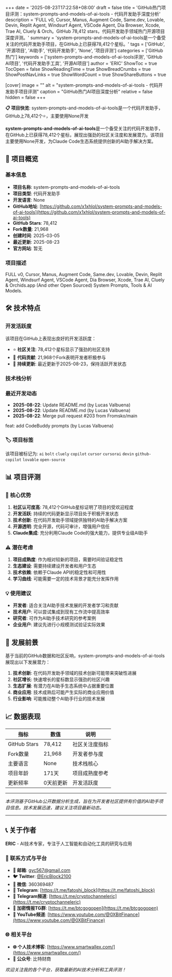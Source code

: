 +++
date = '2025-08-23T17:22:58+08:00'
draft = false
title = 'GitHub热门项目评测：system-prompts-and-models-of-ai-tools - 代码开发助手深度分析'
description = 'FULL v0, Cursor, Manus, Augment Code, Same.dev, Lovable, Devin, Replit Agent, Windsurf Agent, VSCode Agent, Dia Browser, Xcode, Trae AI, Cluely & Orch。GitHub 78,412 stars，代码开发助手领域热门开源项目深度评测。'
summary = 'system-prompts-and-models-of-ai-tools是一个备受关注的代码开发助手项目，在GitHub上已获得78,412个星标。'
tags = ['GitHub', '开源项目', 'AI助手', '代码开发助手', 'None', '项目评测']
categories = ['GitHub热门']
keywords = ['system-prompts-and-models-of-ai-tools评测', 'GitHub AI项目', '代码开发助手工具', '开源AI项目']
author = 'ERIC'
ShowToc = true
TocOpen = false
ShowReadingTime = true
ShowBreadCrumbs = true
ShowPostNavLinks = true
ShowWordCount = true
ShowShareButtons = true

[cover]
image = ""
alt = "system-prompts-and-models-of-ai-tools - 代码开发助手项目评测"
caption = "GitHub热门AI项目深度分析"
relative = false
hidden = false
+++

**📋 项目快览**: system-prompts-and-models-of-ai-tools是一个代码开发助手，GitHub上78,412个⭐，主要使用None开发

**system-prompts-and-models-of-ai-tools**是一个备受关注的代码开发助手，在GitHub上已获得78,412个星标，展现出强劲的社区关注度和发展潜力。该项目主要使用None开发，为Claude Code生态系统提供创新的AI助手解决方案。

## 🎯 项目概览

### 基本信息
- **项目名称**: system-prompts-and-models-of-ai-tools
- **项目类型**: 代码开发助手
- **开发语言**: None
- **GitHub地址**: [https://github.com/x1xhlol/system-prompts-and-models-of-ai-tools](https://github.com/x1xhlol/system-prompts-and-models-of-ai-tools)
- **GitHub Stars**: 78,412
- **Fork数量**: 21,968
- **创建时间**: 2025-03-05
- **最近更新**: 2025-08-23
- **官方网站**: 暂无

### 项目描述
FULL v0, Cursor, Manus, Augment Code, Same.dev, Lovable, Devin, Replit Agent, Windsurf Agent, VSCode Agent, Dia Browser, Xcode, Trae AI, Cluely & Orchids.app (And other Open Sourced) System Prompts, Tools & AI Models.

## 🛠️ 技术特点

### 开发活跃度
该项目在GitHub上表现出良好的开发活跃度：
- ⭐ **社区关注**: 78,412个星标显示了强劲的社区支持
- 🔄 **代码贡献**: 21,968个Fork表明开发者积极参与
- 📅 **持续更新**: 最近更新于2025-08-23，保持活跃开发状态

### 技术栈分析

### 最近开发动态
- **2025-08-22**: Update README.md (by Lucas Valbuena)
- **2025-08-22**: Update README.md (by Lucas Valbuena)
- **2025-08-22**: Merge pull request #203 from Fromsko/main

feat: add CodeBuddy prompts (by Lucas Valbuena)


### 🏷️ 项目标签
该项目被标记为: `ai` `bolt` `cluely` `copilot` `cursor` `cursorai` `devin` `github-copilot` `lovable` `open-source`


## 📊 项目评测

### 🎯 核心优势
1. **社区认可度高**: 78,412个GitHub星标证明了项目的受欢迎程度
2. **开发活跃**: 持续的代码更新显示项目处于积极开发状态
3. **技术创新**: 在代码开发助手领域提供独特的AI助手解决方案
4. **开源透明**: 完全开源，代码可审计，增强用户信任
5. **Claude集成**: 充分利用Claude Code的强大能力，提供专业级AI助手

### ⚠️ 潜在考虑
1. **项目成熟度**: 作为相对较新的项目，需要时间验证稳定性
2. **生态建设**: 需要持续建设开发者和用户生态
3. **技术依赖**: 依赖于Claude API的稳定性和可用性
4. **学习曲线**: 可能需要一定的技术背景才能充分发挥作用

### 💡 使用建议
- **开发者**: 适合关注AI助手技术发展的开发者学习和贡献
- **技术用户**: 可以尝试集成到现有工作流中提高效率
- **研究者**: 可作为AI助手技术研究的参考案例
- **企业用户**: 建议先进行小规模测试验证实际效果

## 🔮 发展前景

基于当前的GitHub数据和社区反响，system-prompts-and-models-of-ai-tools展现出以下发展潜力：

1. **技术创新**: 在代码开发助手领域的技术创新可能带来突破性进展
2. **社区增长**: 快速增长的星标数显示强劲的社区兴趣
3. **生态扩展**: 有潜力在AI助手生态系统中占据重要位置
4. **商业应用**: 技术成熟后可能产生实际的商业应用价值
5. **行业影响**: 可能推动整个AI助手行业的技术发展

## 📈 数据表现

| 指标 | 数值 | 说明 |
|------|------|------|
| GitHub Stars | 78,412 | 社区关注度指标 |
| Fork数量 | 21,968 | 开发者参与度 |
| 主要语言 | None | 技术栈核心 |
| 项目年龄 | 171天 | 项目成熟度参考 |
| 更新频率 | 0天前更新 | 开发活跃度 |

---

*本评测基于GitHub公开数据分析生成，旨在为开发者社区提供有价值的AI助手项目信息。技术发展迅速，建议关注项目最新动态。*

---

## 📞 关于作者

**ERIC** - AI技术专家，专注于人工智能和自动化工具的研究与应用

### 🔗 联系方式与平台

- **📧 邮箱**: [gyc567@gmail.com](mailto:gyc567@gmail.com)
- **🐦 Twitter**: [@EricBlock2100](https://twitter.com/EricBlock2100)
- **💬 微信**: 360369487
- **📱 Telegram**: [https://t.me/fatoshi_block](https://t.me/fatoshi_block)
- **📢 Telegram频道**: [https://t.me/cryptochanneleric](https://t.me/cryptochanneleric)
- **👥 加密情报TG群**: [https://t.me/btcgogopen](https://t.me/btcgogopen)
- **🎥 YouTube频道**: [https://www.youtube.com/@0XBitFinance](https://www.youtube.com/@0XBitFinance)

### 🌐 相关平台

- **🌐 个人技术博客**: [https://www.smartwallex.com/](https://www.smartwallex.com/)
- **📖 公众号**: 比特财商

*欢迎关注我的各个平台，获取最新的AI技术分析和工具评测！*
